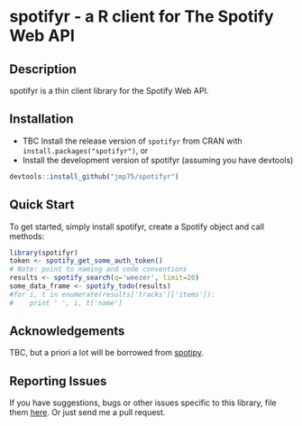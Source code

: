 # spotifyr - a R client for The Spotify Web API

## Description

spotifyr is a thin client library for the Spotify Web API.

## Installation

* TBC Install the release version of `spotifyr` from CRAN with `install.packages("spotifyr")`, or
* Install the development version of spotifyr (assuming you have devtools)

```R
devtools::install_github("jmp75/spotifyr")
```

## Quick Start
To get started, simply install spotifyr, create a Spotify object and call methods:

```R
library(spotifyr)
token <- spotify_get_some_auth_token()
# Note: point to naming and code conventions
results <- spotify_search(q='weezer', limit=20)
some_data_frame <- spotify_todo(results)
#for i, t in enumerate(results['tracks']['items']):
#    print ' ', i, t['name']
```

## Acknowledgements

TBC, but a priori a lot will be borrowed from [spotipy](https://github.com/plamere/spotipy).

## Reporting Issues

If you have suggestions, bugs or other issues specific to this library, file them [here](https://github.com/jmp75/spotifyr/issues). Or just send me a pull request.


